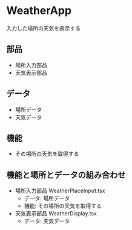 # WeatherApp

入力した場所の天気を表示する

## 部品

- 場所入力部品
- 天気表示部品

## データ

- 場所データ
- 天気データ

## 機能

- その場所の天気を取得する

## 機能と場所とデータの組み合わせ

- 場所入力部品 WeatherPlaceInput.tsx
  - データ: 場所データ
  - 機能: その場所の天気を取得する
- 天気表示部品 WeatherDisplay.tsx
  - データ: 天気データ
